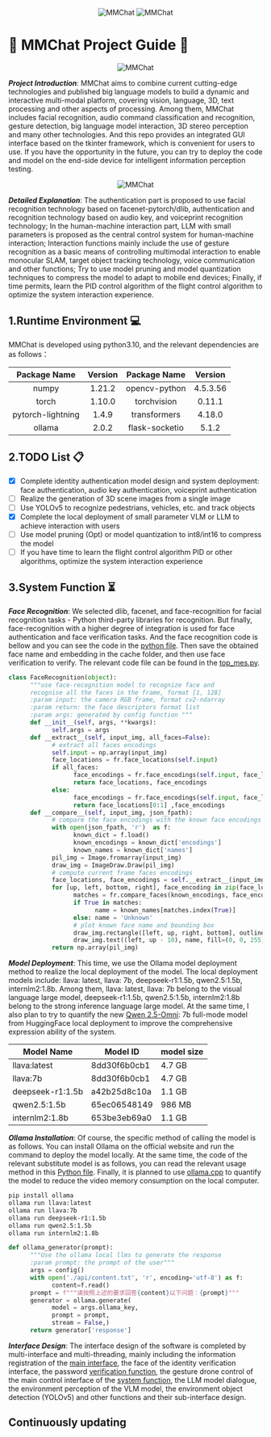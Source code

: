 <p align='center'>
<img src='assets/MMChat.jpg', alt='MMChat'>
<img src='assets/MMChat_logo.jpg', alt='MMChat'>
</p>

# :rocket: MMChat Project Guide :rocket:

<p align='center'>
<img src='assets/overview/system_architecture.jpg', alt='MMChat'>
</p>

___Project Introduction___: MMChat aims to combine current cutting-edge technologies and published big language models to build a dynamic and interactive multi-modal platform, covering vision, language, 3D, text processing and other aspects of processing. Among them, MMChat includes facial recognition, audio command classification and recognition, gesture detection, big language model interaction, 3D stereo perception and many other technologies. And this repo provides an integrated GUI interface based on the tkinter framework, which is convenient for users to use. If you have the opportunity in the future, you can try to deploy the code and model on the end-side device for intelligent information perception testing.

<p align='center'>
<img src='assets/overview/system_explanation.jpg', alt='MMChat'>
</p>

___Detailed Explanation___: The authentication part is proposed to use facial recognition technology based on facenet-pytorch/dlib, authentication and recognition technology based on audio key, and voiceprint recognition technology; In the human-machine interaction part, LLM with small parameters is proposed as the central control system for human-machine interaction; Interaction functions mainly include the use of gesture recognition as a basic means of controlling multimodal interaction to enable monocular SLAM, target object tracking technology, voice communication and other functions; Try to use model pruning and model quantization techniques to compress the model to adapt to mobile end devices; Finally, if time permits, learn the PID control algorithm of the flight control algorithm to optimize the system interaction experience.

## 1.Runtime Environment :computer:

MMChat is developed using python3.10, and the relevant dependencies are as follows：

| Package Name | Version | Package Name | Version |
| :---: | :---: | :---: | :---: |
| numpy | 1.21.2 | opencv-python | 4.5.3.56 |
| torch | 1.10.0 | torchvision | 0.11.1 |
| pytorch-lightning | 1.4.9 | transformers | 4.18.0 |
| ollama | 2.0.2 | flask-socketio | 5.1.2 |

## 2.TODO List :clipboard:

- [x] Complete identity authentication model design and system deployment: face authentication, audio key authentication, voiceprint authentication  
- [ ] Realize the generation of 3D scene images from a single image
- [ ] Use YOLOv5 to recognize pedestrians, vehicles, etc. and track objects
- [x] Complete the local deployment of small parameter VLM or LLM to achieve interaction with users
- [ ] Use model pruning (Opt) or model quantization to int8/int16 to compress the model
- [ ] If you have time to learn the flight control algorithm PID or other algorithms, optimize the system interaction experience

## 3.System Function :hourglass_flowing_sand:

___Face Recognition___: We selected dlib, facenet, and face-recognition for facial recognition tasks - Python third-party libraries for recognition. But finally, face-recognition with a higher degree of integration is used for face authentication and face verification tasks. And the face recognition code is bellow and you can see the code in the [python file](./models/face_cls_model.py). Then save the obtained face name and embedding in the cache folder, and then use face verification to verify. The relevant code file can be found in the [top_mes.py](utils/top_mes.py).

```python
class FaceRecognition(object):
      """use face-recognition model to recognize face and
      recognise all the faces in the frame, format [1, 128]
      :param input: the camera RGB frame, format cv2-ndarray
      :param return: the face descriptors format list
      :param args: generated by config function """
      def __init__(self, args, **kwargs):
            self.args = args
      def __extract__(self, input_img, all_faces=False):
            # extract all faces encodings 
            self.input = np.array(input_img)
            face_locations = fr.face_locations(self.input)
            if all_faces: 
                  face_encodings = fr.face_encodings(self.input, face_locations)
                  return face_locations, face_encodings
            else: 
                  face_encodings = fr.face_encodings(self.input, face_locations[0:1])
                  return face_locations[0:1] ,face_encodings
      def __compare__(self, input_img, json_fpath):
            # compare the face encodings with the known face encodings
            with open(json_fpath, 'r')  as f:
                  known_dict = f.load()
                  known_encodings = known_dict['encodings']
                  known_names = known_dict['names']
            pil_img = Image.fromarray(input_img)
            draw_img = ImageDraw.Draw(pil_img)
            # compute current frame faces encodings
            face_locations, face_encodings = self.__extract__(input_img, all_faces=True)
            for [up, left, bottom, right], face_encoding in zip(face_locations, face_encodings):
                  matches = fr.compare_faces(known_encodings, face_encoding)
                  if True in matches:
                        name = known_names[matches.index(True)]
                  else: name = 'Unknown'
                  # plot known face name and bounding box
                  draw_img.rectangle([left, up, right, bottom], outline=(0, 0, 255))
                  draw_img.text((left, up - 10), name, fill=(0, 0, 255))
            return np.array(pil_img)
```

___Model Deployment___: This time, we use the Ollama model deployment method to realize the local deployment of the model. The local deployment models include: llava: latest, llava: 7b, deepseek-r1:1.5b, qwen2.5:1.5b, internlm2:1.8b. Among them, llava: latest, llava: 7b belong to the visual language large model, deepseek-r1:1.5b, qwen2.5:1.5b, internlm2:1.8b belong to the strong inference language large model. At the same time, I also plan to try to quantify the new [Qwen 2.5-Omni](https://huggingface.co/Qwen/Qwen2.5-Omni-7B): 7b full-mode model from HuggingFace local deployment to improve the comprehensive expression ability of the system.

|  Model Name  |  Model ID  |  model size  |
| ------------ | ---------- | ------------ |
| llava:latest |8dd30f6b0cb1|    4.7 GB    |
| llava:7b     |8dd30f6b0cb1|    4.7 GB    |
|deepseek-r1:1.5b|a42b25d8c10a|    1.1 GB  |
|qwen2.5:1.5b  |65ec06548149|    986 MB    |
|internlm2:1.8b|653be3eb69a0|    1.1 GB    |

___Ollama Installation___: Of course, the specific method of calling the model is as follows. You can install Ollama on the official website and run the command to deploy the model locally. At the same time, the code of the relevant substitute model is as follows, you can read the relevant usage method in this [Python file](models/llm_chat_model.py). Finally, it is planned to use [ollama.cpp](https://github.com/ggml-org/llama.cpp/) to quantify the model to reduce the video memory consumption on the local computer.

```bash
pip install ollama
ollama run llava:latest
ollama run llava:7b
ollama run deepseek-r1:1.5b
ollama run qwen2.5:1.5b 
ollama run internlm2:1.8b
```

```python
def ollama_generator(prompt):
      """Use the ollama local llms to generate the response
      :param prompt: the prompt of the user"""
      args = config()
      with open('./api/content.txt', 'r', encoding='utf-8') as f:
            content=f.read()
      prompt = f"""请按照上述的要求回答{content}以下问题：{prompt}"""
      generator = ollama.generate(
            model = args.ollama_key,
            prompt = prompt,
            stream = False,)
      return generator['response']
```

___Interface Design___: The interface design of the software is completed by multi-interface and multi-threading, mainly including the information registration of the [main interface](app_redal.py), the face of the identity verification interface, the password [verification function](app_authoriztion.py), the gesture drone control of the main control interface of the [system function](app_sysfunc.py), the LLM model dialogue, the environment perception of the VLM model, the environment object detection (YOLOv5) and other functions and their sub-interface design.

## Continuously updating
